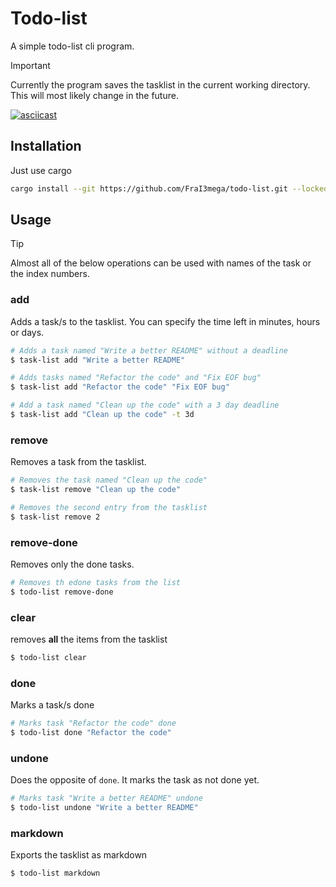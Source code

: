 # Todo-list

A simple todo-list cli program.

> [!IMPORTANT]
> Currently the program saves the tasklist in the current working directory. This will most likely change in the future.

[![asciicast](https://asciinema.org/a/boDzy6wuQ3EV32g7qxUgWrhh8.svg)](https://asciinema.org/a/boDzy6wuQ3EV32g7qxUgWrhh8)

## Installation

Just use cargo

```bash
cargo install --git https://github.com/FraI3mega/todo-list.git --locked
```

## Usage

> [!TIP]
> Almost all of the below operations can be used with names of the task or the index numbers.

### add

Adds a task/s to the tasklist. You can specify the time left in minutes, hours or days.

```bash
# Adds a task named "Write a better README" without a deadline
$ task-list add "Write a better README"

# Adds tasks named "Refactor the code" and "Fix EOF bug"
$ task-list add "Refactor the code" "Fix EOF bug"

# Add a task named "Clean up the code" with a 3 day deadline
$ task-list add "Clean up the code" -t 3d
```

### remove

Removes a task from the tasklist.

```bash
# Removes the task named "Clean up the code"
$ task-list remove "Clean up the code"

# Removes the second entry from the tasklist
$ task-list remove 2
```

### remove-done

Removes only the done tasks.

```bash
# Removes th edone tasks from the list
$ todo-list remove-done
```

### clear

removes **all** the items from the tasklist

```bash
$ todo-list clear
```

### done

Marks a task/s done

```bash
# Marks task "Refactor the code" done
$ todo-list done "Refactor the code"
```

### undone

Does the opposite of `done`. It marks the task as not done yet.

```bash
# Marks task "Write a better README" undone
$ todo-list undone "Write a better README"
```

### markdown

Exports the tasklist as markdown

```bash
$ todo-list markdown
```
